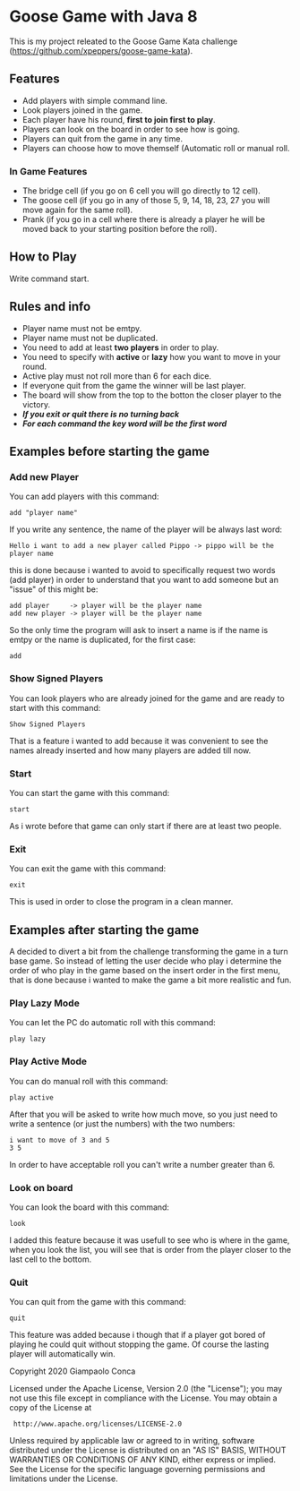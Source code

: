 # Goose Game with Java 8

This is my project releated to the Goose Game Kata challenge (https://github.com/xpeppers/goose-game-kata).

## Features

* Add players with simple command line.
* Look players joined in the game.
* Each player have his round, **first to join first to play**.
* Players can look on the board in order to see how is going.
* Players can quit from the game in any time.
* Players can choose how to move themself (Automatic roll or manual roll.

### In Game Features

* The bridge cell (if you go on 6 cell you will go directly to 12 cell).
* The goose cell (if you go in any of those 5, 9, 14, 18, 23, 27 you will move again for the same roll).
* Prank (if you go in a cell where there is already a player he will be moved back to your starting position before the roll).

## How to Play 

 Write command start.

## Rules and info

- Player name must not be emtpy.
- Player name must not be duplicated.
- You need to add at least **two players** in order to play.
- You need to specify with **active** or **lazy** how you want to move in your round.
- Active play must not roll more than 6 for each dice.
- If everyone quit from the game the winner will be last player.
- The board will show from the top to the botton the closer player to the victory.
- ***If you exit or quit there is no turning back***
- ***For each command the key word will be the first word***

## Examples before starting the game

### Add new Player

You can add players with this command:

```
add "player name"
```

If you write any sentence, the name of the player will be always last word:

```
Hello i want to add a new player called Pippo -> pippo will be the player name
```

this is done because i wanted to avoid to specifically request two words (add player) in order to understand that you want to add someone but an "issue" of this might be:

```
add player     -> player will be the player name
add new player -> player will be the player name
```

So the only time the program will ask to insert a name is if the name is emtpy or the name is duplicated, for the first case:

```
add
```

### Show Signed Players

You can look players who are already joined for the game and are ready to start with this command:

```
Show Signed Players
```

That is a feature i wanted to add because it was convenient to see the names already inserted and how many players are added till now.

### Start

You can start the game with this command:

```
start
```

As i wrote before that game can only start if there are at least two people.

### Exit

You can exit the game with this command:

```
exit
```

This is used in order to close the program in a clean manner.

## Examples after starting the game

A decided to divert a bit from the challenge transforming the game in a turn base game. 
So instead of letting the user decide who play i determine the order of who play in the game based on the insert order in the first menu, that is done because i wanted to make the game a bit more realistic and fun.

### Play Lazy Mode

You can let the PC do automatic roll with this command:

```
play lazy
```

### Play Active Mode

You can do manual roll with this command:

```
play active
```

After that you will be asked to write how much move, so you just need to write a sentence (or just the numbers) with the two numbers:

```
i want to move of 3 and 5
3 5
```

In order to have acceptable roll you can't write a number greater than 6. 

### Look on board

You can look the board with this command:

```
look
```

I added this feature because it was usefull to see who is where in the game, when you look the list, you will see that is order from the player closer to the last cell to the bottom.

### Quit

You can quit from the game with this command:

```
quit
```

This feature was added because i though that if a player got bored of playing he could quit without stopping the game. Of course the lasting player will automatically win.

Copyright 2020 Giampaolo Conca

   Licensed under the Apache License, Version 2.0 (the "License");
   you may not use this file except in compliance with the License.
   You may obtain a copy of the License at

     http://www.apache.org/licenses/LICENSE-2.0

   Unless required by applicable law or agreed to in writing, software
   distributed under the License is distributed on an "AS IS" BASIS,
   WITHOUT WARRANTIES OR CONDITIONS OF ANY KIND, either express or implied.
   See the License for the specific language governing permissions and
   limitations under the License.

